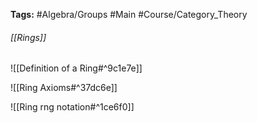 **Tags:** #Algebra/Groups #Main #Course/Category_Theory
###### [[Rings]]

![[Definition of a Ring#^9c1e7e]]

![[Ring Axioms#^37dc6e]]

![[Ring rng notation#^1ce6f0]]